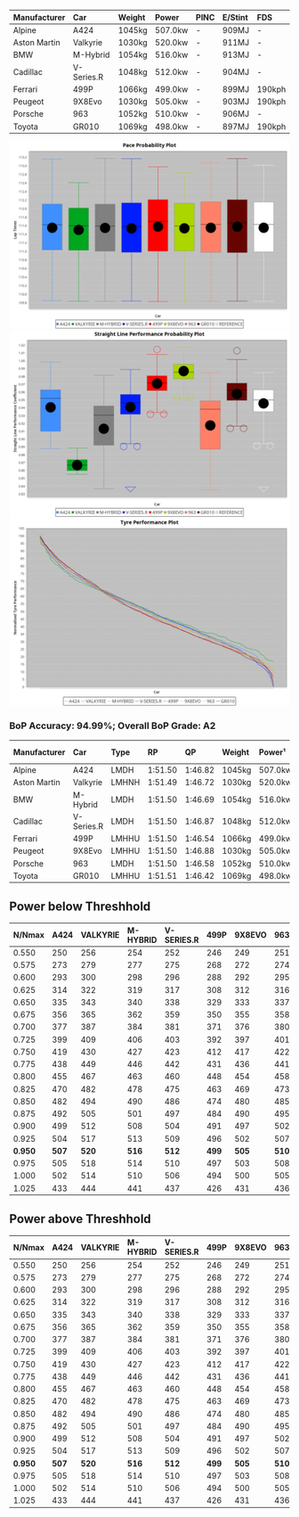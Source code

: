 | Manufacturer | Car        | Weight | Power   | PINC    | E/Stint | FDS     |
|:-|:-|:-|:-|:-|:-|:-|
| Alpine       | A424       | 1045kg | 507.0kw |    -    | 909MJ   |    -    |
| Aston Martin | Valkyrie   | 1030kg | 520.0kw |    -    | 911MJ   |    -    |
| BMW          | M-Hybrid   | 1054kg | 516.0kw |    -    | 913MJ   |    -    |
| Cadillac     | V-Series.R | 1048kg | 512.0kw |    -    | 904MJ   |    -    |
| Ferrari      | 499P       | 1066kg | 499.0kw |    -    | 899MJ   | 190kph  |
| Peugeot      | 9X8Evo     | 1030kg | 505.0kw |    -    | 903MJ   | 190kph  |
| Porsche      | 963        | 1052kg | 510.0kw |    -    | 906MJ   |    -    |
| Toyota       | GR010      | 1069kg | 498.0kw |    -    | 897MJ   | 190kph  |

![PACECHART](./IMG/AUTO.png)
![STRAIGHTLINEPERFORMANCECHART](./IMG/AUTO_sp.png)
![TYREPERFORMANCECHART](./IMG/AUTO_tw.png)

### BoP Accuracy: 94.99%; Overall BoP Grade: A2
| Manufacturer | Car        | Type  | RP      | QP      | Weight | Power¹  | Threshhold | PINC    | Power²   | E/Stint | AVG Vmax  | FDS     | RDLC | L/Stint | BOP-Grade | Model Accuracy | Model Points | Match%  | SimDiff |
|:-|:-|:-|:-|:-|:-|:-|:-|:-|:-|:-|:-|:-|:-|:-|:-|:-|:-|:-|:-|
| Alpine       | A424       | LMDH  | 1:51.50 | 1:46.82 | 1045kg | 507.0kw | 0.0kph     |    -    | 507.00kw |  909MJ  | 282.32kph |    -    | 1.02 | 34      | ~A1       | 99.58%         | 1429         | 98.71%  | -0.05   |
| Aston Martin | Valkyrie   | LMHNH | 1:51.49 | 1:46.72 | 1030kg | 520.0kw | 0.0kph     |    -    | 520.00kw |  911MJ  | 272.97kph |    -    | 1.06 | 34      | +C2       | 100.00%        | 247          | 72.67%  | #       |
| BMW          | M-Hybrid   | LMDH  | 1:51.50 | 1:46.69 | 1054kg | 516.0kw | 0.0kph     |    -    | 516.00kw |  913MJ  | 278.64kph |    -    | 1.02 | 34      | ~A1       | 99.97%         | 2912         | 100.00% | -0.03   |
| Cadillac     | V-Series.R | LMDH  | 1:51.50 | 1:46.87 | 1048kg | 512.0kw | 0.0kph     |    -    | 512.00kw |  904MJ  | 281.50kph |    -    | 1.02 | 34      | +A2       | 99.49%         | 5225         | 94.52%  | +0.61   |
| Ferrari      | 499P       | LMHHU | 1:51.50 | 1:46.54 | 1066kg | 499.0kw | 0.0kph     |    -    | 499.00kw |  899MJ  | 283.96kph | 190kph  | 1.03 | 34      | ~A1       | 100.00%        | 5378         | 98.95%  | +0.66   |
| Peugeot      | 9X8Evo     | LMHHU | 1:51.50 | 1:46.88 | 1030kg | 505.0kw | 0.0kph     |    -    | 505.00kw |  903MJ  | 289.11kph | 190kph  | 1.03 | 34      | ~A1       | 100.00%        | 1459         | 95.55%  | +0.30   |
| Porsche      | 963        | LMDH  | 1:51.50 | 1:46.58 | 1052kg | 510.0kw | 0.0kph     |    -    | 510.00kw |  906MJ  | 278.79kph |    -    | 1.02 | 34      | ~A1       | 99.92%         | 14207        | 100.00% | +0.20   |
| Toyota       | GR010      | LMHHU | 1:51.51 | 1:46.42 | 1069kg | 498.0kw | 0.0kph     |    -    | 498.00kw |  897MJ  | 281.96kph | 190kph  | 1.02 | 34      | ~A1       | 99.86%         | 4280         | 99.48%  | +0.67   |

## Power below Threshhold
| N/Nmax    | A424    | VALKYRIE | M-HYBRID | V-SERIES.R | 499P    | 9X8EVO  | 963     | GR010   |
|:-|:-|:-|:-|:-|:-|:-|:-|:-|
|  0.550    |  250    |  256     |  254     |  252       |  246    |  249    |  251    |  245    |
|  0.575    |  273    |  279     |  277     |  275       |  268    |  272    |  274    |  268    |
|  0.600    |  293    |  300     |  298     |  296       |  288    |  292    |  295    |  288    |
|  0.625    |  314    |  322     |  319     |  317       |  308    |  312    |  316    |  308    |
|  0.650    |  335    |  343     |  340     |  338       |  329    |  333    |  337    |  329    |
|  0.675    |  356    |  365     |  362     |  359       |  350    |  355    |  358    |  350    |
|  0.700    |  377    |  387     |  384     |  381       |  371    |  376    |  380    |  371    |
|  0.725    |  399    |  409     |  406     |  403       |  392    |  397    |  401    |  392    |
|  0.750    |  419    |  430     |  427     |  423       |  412    |  417    |  422    |  411    |
|  0.775    |  438    |  449     |  446     |  442       |  431    |  436    |  441    |  430    |
|  0.800    |  455    |  467     |  463     |  460       |  448    |  454    |  458    |  447    |
|  0.825    |  470    |  482     |  478     |  475       |  463    |  469    |  473    |  462    |
|  0.850    |  482    |  494     |  490     |  486       |  474    |  480    |  485    |  473    |
|  0.875    |  492    |  505     |  501     |  497       |  484    |  490    |  495    |  483    |
|  0.900    |  499    |  512     |  508     |  504       |  491    |  497    |  502    |  490    |
|  0.925    |  504    |  517     |  513     |  509       |  496    |  502    |  507    |  495    |
| **0.950** | **507** | **520**  | **516**  | **512**    | **499** | **505** | **510** | **498** |
|  0.975    |  505    |  518     |  514     |  510       |  497    |  503    |  508    |  496    |
|  1.000    |  502    |  514     |  510     |  506       |  494    |  500    |  505    |  493    |
|  1.025    |  433    |  444     |  441     |  437       |  426    |  431    |  436    |  425    |

## Power above Threshhold
| N/Nmax    | A424    | VALKYRIE | M-HYBRID | V-SERIES.R | 499P    | 9X8EVO  | 963     | GR010   |
|:-|:-|:-|:-|:-|:-|:-|:-|:-|
|  0.550    |  250    |  256     |  254     |  252       |  246    |  249    |  251    |  245    |
|  0.575    |  273    |  279     |  277     |  275       |  268    |  272    |  274    |  268    |
|  0.600    |  293    |  300     |  298     |  296       |  288    |  292    |  295    |  288    |
|  0.625    |  314    |  322     |  319     |  317       |  308    |  312    |  316    |  308    |
|  0.650    |  335    |  343     |  340     |  338       |  329    |  333    |  337    |  329    |
|  0.675    |  356    |  365     |  362     |  359       |  350    |  355    |  358    |  350    |
|  0.700    |  377    |  387     |  384     |  381       |  371    |  376    |  380    |  371    |
|  0.725    |  399    |  409     |  406     |  403       |  392    |  397    |  401    |  392    |
|  0.750    |  419    |  430     |  427     |  423       |  412    |  417    |  422    |  411    |
|  0.775    |  438    |  449     |  446     |  442       |  431    |  436    |  441    |  430    |
|  0.800    |  455    |  467     |  463     |  460       |  448    |  454    |  458    |  447    |
|  0.825    |  470    |  482     |  478     |  475       |  463    |  469    |  473    |  462    |
|  0.850    |  482    |  494     |  490     |  486       |  474    |  480    |  485    |  473    |
|  0.875    |  492    |  505     |  501     |  497       |  484    |  490    |  495    |  483    |
|  0.900    |  499    |  512     |  508     |  504       |  491    |  497    |  502    |  490    |
|  0.925    |  504    |  517     |  513     |  509       |  496    |  502    |  507    |  495    |
| **0.950** | **507** | **520**  | **516**  | **512**    | **499** | **505** | **510** | **498** |
|  0.975    |  505    |  518     |  514     |  510       |  497    |  503    |  508    |  496    |
|  1.000    |  502    |  514     |  510     |  506       |  494    |  500    |  505    |  493    |
|  1.025    |  433    |  444     |  441     |  437       |  426    |  431    |  436    |  425    |
